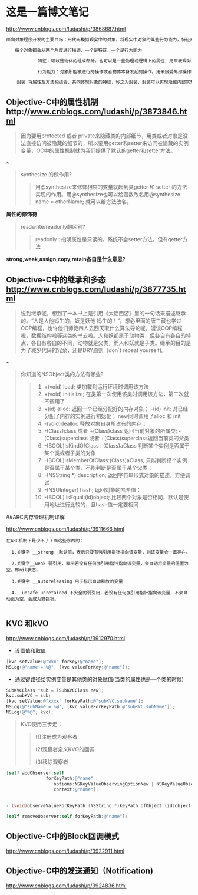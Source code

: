 # 这是一篇博文笔记

http://www.cnblogs.com/ludashi/p/3868687.html

~~~objectivec
面向对象程序开发的主要目标：用代码模拟现实中的对象，将现实中对象的某些行为能力，特征用代码表现出来，然后用这些代码来模拟现实中的问题。

　　每个对象都会从两个角度进行描述，一个是特征，一个是行为能力

            特征：可以是物体的组成部分，也可以是一些物理或逻辑上的属性，用来表现对象的形态，构成及状态。

            行为能力：对象所能被进行的操作或者物体本身发起的操作。用来接受外部操作或对外部进行操作。

    封装:将属性及方法相结合，共同体现对象的特征，称之为封装，封装可以实现隐藏内部实现，稳定外部接口
~~~

## Objective-C中的属性机制http://www.cnblogs.com/ludashi/p/3873846.html


> 因为要用protected 或者 private来隐藏类的内部细节，用类或者对象是没法直接访问被隐藏的细节的，所以要用getter和setter来访问被隐藏的实例变量，OC中的属性机制就为我们提供了默认的getter和setter方法。

~

> synthesize 的做作用?
> > 用@synthesize来修饰相应的变量就起到类getter 和 setter 的方法实现的作用。用@synthesize也可以给函数改名用@synthesize name = otherName; 就可以给方法改名。
> > 

**属性的修饰符**

> readwrite/readonly的区别?
> > readonly : 指明属性是只读的。系统不会setter方法，但有getter方法


**strong,weak,assign,copy,retain各自是什么意思?**

## Objective-C中的继承和多态 http://www.cnblogs.com/ludashi/p/3877735.html

> 说到继承呢，想到了一本书上是引用《大话西游》里的一句话来描述继承的。“人是人他妈生的，妖是妖他 妈生的！”，想必里面的唐三藏也学过OOP编程，也许他们师徒四人去西天取什么算法导论呢，漫谈OOP编程啦，数据结构啦等这类的书去啦。人和妖都属于动物类，但各自有各自的特点，各自有各自的不同，动物就是父类，而人和妖就是子类。继承的目的是为了减少代码的冗余，还是DRY原则（don`t repeat yourself)。

~

> 你知道的NSObject类的方法有哪些?
> >  1. +(void) load;  类加载到运行环境时调用该方法
> >  2. +(void) initialize;  在类第一次使用该类时调用该方法，第二次就不调用了
> >  3. +(id) alloc:  返回一个已经分配好的内存对象；  -(id) init: 对已经分配了内存的实例进行初始化； new同时调用了alloc 和 init
> >  4. -(void)dealloc 释放对象自身所占有的内存；
> >  5. -(Class)class 或者 +(Class)class 返回当前对象的所属类;  -(Class)superclass 或者 +(Class)superclass返回当前类的父类
> >  6. -(BOOL)isKindOfClass : (Class)aClass 判断某个实例是否属于某个类或者子类的对象
> >  7. -(BOOL)isMemberOfClass:(Class)aClass;  只能判断摸个实例是否属于某个类，不能判断是否属于某个父类；
> >  8. -(NSString *) description; 返回字符串形式对象的描述，方便调试
> >  9. -(NSUInteger) hash; 返回对象的哈希值；
> >  10. -(BOOL) isEqual:(id)object; 比较两个对象是否相同，默认是使用地址进行比较的，且hash值一定要相同


##ARC内存管理机制详解 

http://www.cnblogs.com/ludashi/p/3911666.html

```
在ARC机制下是少不了下面这些东西的：

  1.关键字 __strong  默认值，表示只要有强引用指针指向该变量，则该变量会一直存在。

  2.关键字__weak 弱引用，表示若没有任何强引用指针指向该变量，会自动将变量的值置为空，即nil状态。

  3.关键字 __autoreleasing 用于标示自动释放的变量

  4.__unsafe_unretained 不安全的弱引用，若没有任何强引用指针指向该变量，不会自动设为空，会成为野指针。
            
```

## KVC 和kVO

http://www.cnblogs.com/ludashi/p/3912970.html

- 设置值和取值

~~~objectivec
[kvc setValue:@"xxx" forKey:@"name"];
NSLog(@"name = %@", [kvc valueForKey:@"name"]);
~~~


- 通过键路径给实例变量是其他类的对象赋值(当类的属性也是一个类的时候)

~~~objectivec
SubKVCClass *sub = [SubKVCClass new];
kvc.subKVC = sub;  
[kvc setValue:@"xxxx" forKeyPath:@"subKVC.subName"];
NSLog(@"subName = %@", [kvc valueForKeyPath:@"subKVC.subName"]);
NSLog(@"%@", kvc);
~~~


> KVO使用三步走：
>>(1)注册成为观察者
>>
>>(2)观察者定义KVO的回调
>>
>>(3)移除观察者


~~~objectivec
[self addObserver:self
               forKeyPath:@"name"
                  options:NSKeyValueObservingOptionNew | NSKeyValueObservingOptionOld
                  context:@"name"];
                  
                  
- (void)observeValueForKeyPath:(NSString *)keyPath ofObject:(id)object change:(NSDictionary *)change context:(void *)context;

[self removeObserver:self forKeyPath:@"name"];
~~~


## Objective-C中的Block回调模式

http://www.cnblogs.com/ludashi/p/3922911.html

## Objective-C中的发送通知（Notification)
http://www.cnblogs.com/ludashi/p/3924836.html


